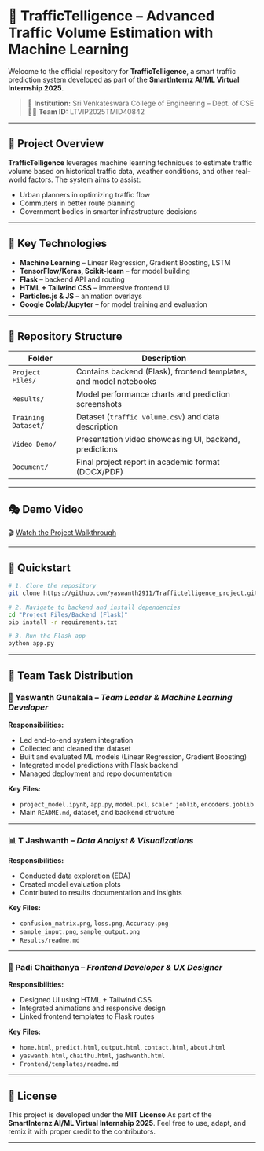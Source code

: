# 🚦 TrafficTelligence – Advanced Traffic Volume Estimation with Machine Learning

Welcome to the official repository for **TrafficTelligence**, a smart traffic prediction system developed as part of the **SmartInternz AI/ML Virtual Internship 2025**.

> 🏫 **Institution:** Sri Venkateswara College of Engineering – Dept. of CSE
> 👨‍💻 **Team ID:** LTVIP2025TMID40842

---

## 📌 Project Overview

**TrafficTelligence** leverages machine learning techniques to estimate traffic volume based on historical traffic data, weather conditions, and other real-world factors. The system aims to assist:

* Urban planners in optimizing traffic flow
* Commuters in better route planning
* Government bodies in smarter infrastructure decisions

---

## 🧠 Key Technologies

* **Machine Learning** – Linear Regression, Gradient Boosting, LSTM
* **TensorFlow/Keras, Scikit-learn** – for model building
* **Flask** – backend API and routing
* **HTML + Tailwind CSS** – immersive frontend UI
* **Particles.js & JS** – animation overlays
* **Google Colab/Jupyter** – for model training and evaluation

---

## 📁 Repository Structure

| Folder              | Description                                                       |
| ------------------- | ----------------------------------------------------------------- |
| `Project Files/`    | Contains backend (Flask), frontend templates, and model notebooks |
| `Results/`          | Model performance charts and prediction screenshots               |
| `Training Dataset/` | Dataset (`traffic volume.csv`) and data description               |
| `Video Demo/`       | Presentation video showcasing UI, backend, predictions            |
| `Document/`         | Final project report in academic format (DOCX/PDF)                |

---

## 🎭 Demo Video

🎬 [Watch the Project Walkthrough](https://drive.google.com/file/d/1h3FyrM2kIMZr0FBHVE1NwXTmgbMDDr6M/view?usp=sharing)

---

## 🚀 Quickstart

```bash
# 1. Clone the repository
git clone https://github.com/yaswanth2911/Traffictelligence_project.git

# 2. Navigate to backend and install dependencies
cd "Project Files/Backend (Flask)"
pip install -r requirements.txt

# 3. Run the Flask app
python app.py
```

---

## 👥 Team Task Distribution

### 🧠 Yaswanth Gunakala – *Team Leader & Machine Learning Developer*

**Responsibilities:**

* Led end-to-end system integration
* Collected and cleaned the dataset
* Built and evaluated ML models (Linear Regression, Gradient Boosting)
* Integrated model predictions with Flask backend
* Managed deployment and repo documentation

**Key Files:**

* `project_model.ipynb`, `app.py`, `model.pkl`, `scaler.joblib`, `encoders.joblib`
* Main `README.md`, dataset, and backend structure

---

### 📊 T Jashwanth – *Data Analyst & Visualizations*

**Responsibilities:**

* Conducted data exploration (EDA)
* Created model evaluation plots
* Contributed to results documentation and insights

**Key Files:**

* `confusion_matrix.png`, `loss.png`, `Accuracy.png`
* `sample_input.png`, `sample_output.png`
* `Results/readme.md`

---

### 🎨 Padi Chaithanya – *Frontend Developer & UX Designer*

**Responsibilities:**

* Designed UI using HTML + Tailwind CSS
* Integrated animations and responsive design
* Linked frontend templates to Flask routes

**Key Files:**

* `home.html`, `predict.html`, `output.html`, `contact.html`, `about.html`
* `yaswanth.html`, `chaithu.html`, `jashwanth.html`
* `Frontend/templates/readme.md`

---

## 📄 License

This project is developed under the **MIT License**
As part of the **SmartInternz AI/ML Virtual Internship 2025**.
Feel free to use, adapt, and remix it with proper credit to the contributors.

---
